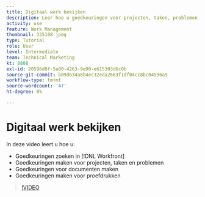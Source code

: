 ```yaml
---
title: Digitaal werk bekijken
description: Leer hoe u goedkeuringen voor projecten, taken, problemen, documenten en proefdrukken kunt zoeken en maken in [!DNL  Workfront].
activity: use
feature: Work Management
thumbnail: 335108.jpeg
type: Tutorial
role: User
level: Intermediate
team: Technical Marketing
kt: 8808
exl-id: 20596d8f-5a00-4263-9e90-e615303d6c0b
source-git-commit: b09d634a8b4ec32eda2663f1df04cc8bc04596a9
workflow-type: tm+mt
source-wordcount: '47'
ht-degree: 0%

---
```


# Digitaal werk bekijken

In deze video leert u hoe u:

* Goedkeuringen zoeken in [!DNL  Workfront]
* Goedkeuringen maken voor projecten, taken en problemen
* Goedkeuringen voor documenten maken
* Goedkeuringen maken voor proefdrukken

>[!VIDEO](https://video.tv.adobe.com/v/335108/?quality=12)

<!---
learn more URLS
Approving work
Home area for Reviewers
Guides
Home overview for Reviewers
Issue page overview
--->
